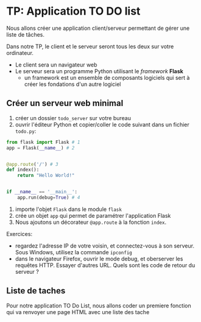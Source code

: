 # TP: Application TO DO list

Nous allons créer une application client/serveur permettant de gérer une liste de tâches.

Dans notre TP, le client et le serveur seront tous les deux sur votre ordinateur.
- Le client sera un navigateur web
- Le serveur sera un programme Python utilisant le *framework* **Flask**
  - un framework est un ensemble de composants logiciels qui sert à créer les fondations d'un autre logiciel
   
  
## Créer un serveur web minimal
1. créer un dossier `todo_server` sur votre bureau
2. ouvrir l'éditeur Python et copier/coller le code suivant dans un fichier `todo.py`:
```python
from flask import Flask # 1
app = Flask(__name__) # 2


@app.route('/') # 3
def index():
    return "Hello World!"


if __name__ == '__main__':
    app.run(debug=True) # 4
```
1. importe l'objet `Flask` dans le module `flask`
2. crée un objet `app` qui permet de paramétrer l'application Flask
3. Nous ajoutons un décorateur `@app.route` à la fonction `index`. 

Exercices:
- regardez l'adresse IP de votre voisin, et connectez-vous à son serveur. Sous Windows, utilisez la commande `ipconfig`
- dans le navigateur Firefox, ouvrir le mode debug, et oberserver les requêtes HTTP. Essayer d'autres URL. Quels sont les code de retour du serveur ? 

## Liste de taches
Pour notre application TO Do List, nous allons coder un premiere fonction qui va renvoyer une page HTML avec une liste des tache 
